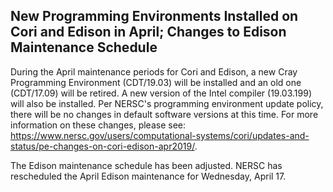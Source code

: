 ## New Programming Environments Installed on Cori and Edison in April; Changes to Edison Maintenance Schedule

During the April maintenance periods for Cori and Edison, a new Cray Programming
Environment (CDT/19.03) will be installed and an old one (CDT/17.09) will be 
retired. A new version of the Intel compiler (19.03.199) will also be installed.
Per NERSC's programming environment update policy, there will be no changes in 
default software versions at this time. For more information on these changes,
please see:
<https://www.nersc.gov/users/computational-systems/cori/updates-and-status/pe-changes-on-cori-edison-apr2019/>.

The Edison maintenance schedule has been adjusted. NERSC has rescheduled the 
April Edison maintenance for Wednesday, April 17.
